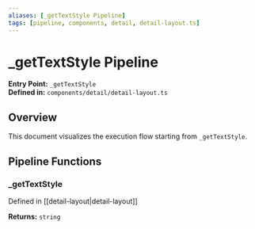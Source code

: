 ```yaml
---
aliases: [_getTextStyle Pipeline]
tags: [pipeline, components, detail, detail-layout.ts]
---
```


# _getTextStyle Pipeline

**Entry Point:** `_getTextStyle`  
**Defined in:** `components/detail/detail-layout.ts`  

## Overview

This document visualizes the execution flow starting from `_getTextStyle`.

## Pipeline Functions

### _getTextStyle

Defined in [[detail-layout|detail-layout]]

**Returns:** `string`

